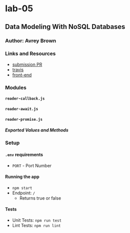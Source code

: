 # lab-05

## Data Modeling With NoSQL Databases

### Author: Avrey Brown

### Links and Resources
* [submission PR](https://github.com/AvreyBrown-401-advanced-javascript/lab-05/pull/1)
* [travis](https://www.travis-ci.com/AvreyBrown-401-advanced-javascript/lab-05)
* [front-end](https://lab-05avrey.herokuapp.com/)



### Modules
#### `reader-callback.js`
#### `reader-await.js`
#### `reader-promise.js`
##### Exported Values and Methods



### Setup
#### `.env` requirements
* `PORT` - Port Number

#### Running the app
* `npm start`
* Endpoint: `/`
  * Returns true or false
  
#### Tests
* Unit Tests: `npm run test`
* Lint Tests: `npm run lint`